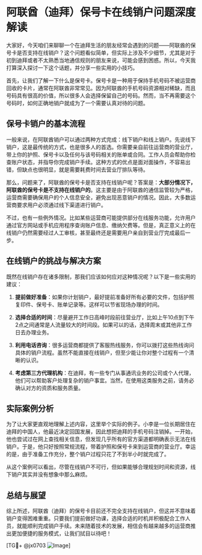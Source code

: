 # 阿联酋（迪拜）保号卡在线销户问题深度解读

大家好，今天咱们来聊聊一个在迪拜生活的朋友经常会遇到的问题——阿联酋的保号卡是否支持在线销户？这个问题看似简单，但实际上涉及不少细节，尤其是对于初到迪拜或者不太熟悉当地通信规则的朋友来说，可能会感到困惑。所以，今天我打算深入探讨一下这个话题，并分享一些实用的小技巧。

首先，让我们了解一下什么是保号卡。保号卡是一种用于保持手机号码不被运营商回收的卡片，通常在阿联酋非常常见。因为阿联酋的手机号码资源相对稀缺，而且号码具有很高的价值，所以很多人会选择保留自己的号码。然而，当不再需要这个号码时，如何正确地销户就成为了一个需要认真对待的问题。

## 保号卡销户的基本流程

一般来说，在阿联酋销户可以通过两种方式完成：线下销户和线上销户。先说线下销户，这是最传统的方式，也是很多人的首选。你需要亲自前往运营商的营业厅，带上你的护照、保号卡以及任何与该号码相关的账单或合同。工作人员会帮助你检查账户状态，并指导你完成销户手续。这种方式的优点是面对面操作，不容易出错，但缺点也很明显，就是需要耗费时间去营业厅排队等待。

那么，问题来了，阿联酋的保号卡是否支持在线销户呢？答案是：**大部分情况下，阿联酋的保号卡是不支持在线销户的**。这主要是由于阿联酋的通信监管较为严格，运营商需要确保用户的个人信息安全，避免出现恶意销户的情况。因此，大多数运营商要求用户必须通过线下渠道进行销户。

不过，也有一些例外情况。比如某些运营商可能提供部分在线服务功能，允许用户通过官方网站或手机应用程序查询账户信息、缴纳欠费等。但是，真正意义上的在线销户仍然需要经过人工审核，甚至最终还是需要用户亲自到营业厅完成最后一步。

## 在线销户的挑战与解决方案

既然在线销户存在诸多限制，那我们应该如何应对这种情况呢？以下是一些实用的建议：

1. **提前做好准备**：如果你计划销户，最好提前准备好所有必要的文件，包括护照复印件、保号卡、账单记录等。这样可以节省现场办理的时间。
   
2. **选择合适的时间**：尽量避开工作日高峰时段前往营业厅，比如上午10点到下午2点之间通常是人流量较大的时间段。如果可以的话，选择周末或其他非工作日去办理业务。

3. **利用电话咨询**：很多运营商都提供了客服热线服务，你可以拨打这些热线询问具体的销户流程。虽然不能直接在线销户，但至少能让你对整个过程有一个清晰的认识。

4. **考虑第三方代理机构**：在迪拜，有一些专门从事通讯业务的公司或个人代理，他们可以帮助客户处理复杂的销户事宜。当然，在使用这类服务之前，请务必确认对方的资质和服务质量。

## 实际案例分析

为了让大家更直观地理解上述内容，这里举个实际的例子。小李是一位长期居住在迪拜的中国人，他最近决定回国发展，因此想把迪拜的手机号码注销掉。一开始，他也尝试过在网上查找相关信息，但发现几乎所有的官方渠道都明确表示无法在线销户。于是，他只好按照常规流程，带着护照和保号卡来到运营商的营业厅。幸运的是，由于准备工作充分，整个销户过程只花了不到半小时就完成了。

从这个案例可以看出，尽管在线销户不可行，但如果能够合理规划时间和资源，线下销户其实并没有想象中那么麻烦。

## 总结与展望

综上所述，阿联酋（迪拜）的保号卡目前还不完全支持在线销户，但这并不意味着销户变得困难重重。只要我们提前做好功课，选择合适的时机并积极配合工作人员，就能顺利完成销户手续。未来随着技术的发展，相信会有越来越多的运营商推出更加便捷的服务模式，让我们拭目以待吧！

[TG💪+ @jx0703 ![Image](https://github.com/user-attachments/assets/dbca1d08-cadb-493c-b0ec-ad6f7a83f270)]